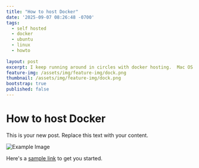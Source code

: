 ```yaml
---
title: "How to host Docker"
date: '2025-09-07 08:26:48 -0700'
tags:
  - self hosted
  - docker
  - ubuntu
  - linux
  - howto
  
layout: post
excerpt: I keep running around in circles with docker hosting.  Mac OS X, Ubuntu, REHL, Docker in an LXC, Docker in a VM, bare metal.  What is the perfect setup?
feature-img: /assets/img/feature-img/dock.png
thumbnail: /assets/img/feature-img/dock.png
bootstrap: true
published: false
---
```

# How to host Docker

This is your new post. Replace this text with your content.

![Example Image](/assets/img/example.jpg)

Here's a [sample link](https://example.com) to get you started.
